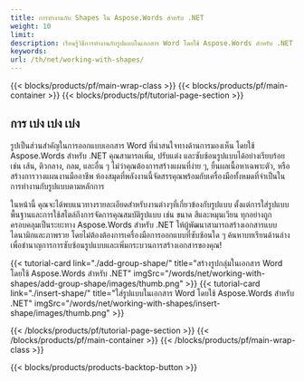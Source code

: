 ```yaml
---
title: การทํางานกับ Shapes ใน Aspose.Words สําหรับ .NET 
weight: 10
limit:
description: เรียนรู้วิธีการทํางานกับรูปแบบในเอกสาร Word โดยใช้ Aspose.Words สําหรับ .NET ค้นหาการเพิ่ม, ปรับแต่งและการ thao tácรูปแบบได้อย่างง่ายดาย
keywords:
url: /th/net/working-with-shapes/
---
```

{{< blocks/products/pf/main-wrap-class >}}
{{< blocks/products/pf/main-container >}}
{{< blocks/products/pf/tutorial-page-section >}}

## การ เบ่ง เบ่ง เบ่ง
 
รูปเป็นส่วนสําคัญในการออกแบบเอกสาร Word ที่น่าสนใจทางด้านการมองเห็น โดยใช้ Aspose.Words สําหรับ .NET คุณสามารถเพิ่ม, ปรับแต่ง และซับซ้อนรูปแบบได้อย่างเรียบร้อย เช่น เส้น, ติวกลาง, กลม, และอื่น ๆ ไม่ว่าคุณต้องการสร้างแผนที่ง่าย ๆ, ยื่นผลเนื้อหาเฉพาะตัว, หรือสร้างการวางแผนงานมืออาชีพ ห้องสมุดที่พลังงานนี้จัดสรรคุณพร้อมกับเครื่องมือทั้งหมดที่จําเป็นในการทํางานกับรูปแบบตามหลักการ  

ในหน้านี้ คุณจะได้พบแนวทางรายละเอียดสําหรับงานต่างๆที่เกี่ยวข้องกับรูปแบบ ตั้งแต่การใส่รูปแบบพื้นฐานและการใช้สไตล์ถึงการจัดการคุณสมบัติรูปแบบ เช่น ขนาด สีและหมุนเวียน ทุกอย่างถูกครอบคลุมเป็นระยะทาง Aspose.Words สําหรับ .NET ให้ผู้พัฒนาสามารถสร้างเอกสารแบบไดนามิกและภาพรวย โดยไม่ต้องต้องการเครื่องมือการออกแบบที่ซับซ้อนใด ๆ ค้นหาบทเรียนด้านล่างเพื่อชํานาญการการซับซ้อนรูปแบบและเพิ่มกระบวนการสร้างเอกสารของคุณ!  

{{< tutorial-card link="./add-group-shape/" title="สร้างรูปกลุ่มในเอกสาร Word โดยใช้ Aspose.Words สําหรับ .NET" imgSrc="/words/net/working-with-shapes/add-group-shape/images/thumb.png" >}}
{{< tutorial-card link="./insert-shape/" title="ใส่รูปแบบในเอกสาร Word โดยใช้ Aspose.Words สําหรับ .NET" imgSrc="/words/net/working-with-shapes/insert-shape/images/thumb.png" >}}

{{< /blocks/products/pf/tutorial-page-section >}}
{{< /blocks/products/pf/main-container >}}
{{< /blocks/products/pf/main-wrap-class >}}

{{< blocks/products/products-backtop-button >}}